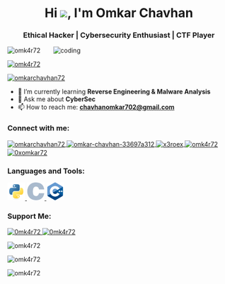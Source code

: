 <h1 align="center">Hi <img src="https://media.giphy.com/media/hvRJCLFzcasrR4ia7z/giphy.gif" width="40px">, I'm Omkar Chavhan</h1>
<h3 align="center">
  Ethical Hacker | Cybersecurity Enthusiast | CTF Player
</h3>

<img align="right" alt="coding" width="400" src="https://i.imgur.com/kzo1Owg.gif">

<p align="left">
  <img src="https://komarev.com/ghpvc/?username=omk4r72&label=Profile%20views&color=0e75b6&style=flat" alt="omk4r72" />
</p>

<p align="left">
  <a href="https://github.com/ryo-ma/github-profile-trophy">
    <img src="https://github-profile-trophy.vercel.app/?username=omk4r72" alt="omk4r72" />
  </a>
</p>

<p align="left">
  <a href="https://twitter.com/omkarchavhan72" target="blank">
    <img src="https://img.shields.io/twitter/follow/omkarchavhan72?logo=twitter&style=for-the-badge&labelColor=1DA1F2&logoColor=white" alt="omkarchavhan72" />
  </a>
</p>

- 🌱 I’m currently learning **Reverse Engineering & Malware Analysis**
- 💬 Ask me about **CyberSec**
- 📫 How to reach me: **chavhanomkar702@gmail.com**

<h3 align="left">Connect with me:</h3>
<p align="left">
  <a href="https://twitter.com/omkarchavhan72" target="blank">
    <img align="center" src="https://raw.githubusercontent.com/rahuldkjain/github-profile-readme-generator/master/src/images/icons/Social/twitter.svg" alt="omkarchavhan72" height="30" width="40" />
  </a>
  <a href="https://linkedin.com/in/omkar-chavhan-33697a312" target="blank">
    <img align="center" src="https://raw.githubusercontent.com/rahuldkjain/github-profile-readme-generator/master/src/images/icons/Social/linked-in-alt.svg" alt="omkar-chavhan-33697a312" height="30" width="40" />
  </a>
  <a href="https://instagram.com/x3roex" target="blank">
    <img align="center" src="https://raw.githubusercontent.com/rahuldkjain/github-profile-readme-generator/master/src/images/icons/Social/instagram.svg" alt="x3roex" height="30" width="40" />
  </a>
  <a href="https://www.leetcode.com/omk4r72" target="blank">
    <img align="center" src="https://raw.githubusercontent.com/rahuldkjain/github-profile-readme-generator/master/src/images/icons/Social/leet-code.svg" alt="omk4r72" height="30" width="40" />
  </a>
  <a href="https://discord.gg/0xomkar72" target="blank">
    <img align="center" src="https://raw.githubusercontent.com/rahuldkjain/github-profile-readme-generator/master/src/images/icons/Social/discord.svg" alt="0xomkar72" height="30" width="40" />
  </a>
</p>

<h3 align="left">Languages and Tools:</h3>
<p align="left">
  <a href="https://www.python.org" target="_blank">
    <img src="https://raw.githubusercontent.com/devicons/devicon/master/icons/python/python-original.svg" alt="python" width="40" height="40" class="bounce" />
  </a>
  <a href="https://www.cprogramming.com/" target="_blank">
    <img src="https://raw.githubusercontent.com/devicons/devicon/master/icons/c/c-original.svg" alt="c" width="40" height="40" class="spin" />
  </a>
  <a href="https://www.w3schools.com/cpp/" target="_blank">
    <img src="https://raw.githubusercontent.com/devicons/devicon/master/icons/cplusplus/cplusplus-original.svg" alt="cplusplus" width="40" height="40" class="bounce" />
  </a>
  <!-- Add more tools as in your original -->
</p>

<h3 align="left">Support Me:</h3>
<p>
  <a href="https://www.buymeacoffee.com/0mk4r72">
    <img src="https://cdn.buymeacoffee.com/buttons/v2/default-yellow.png" height="50" width="210" alt="0mk4r72" class="hover-grow"/>
  </a>
  <a href="https://ko-fi.com/0mk4r72">
    <img src="https://cdn.ko-fi.com/cdn/kofi3.png?v=3" height="50" width="210" alt="0mk4r72" class="hover-grow"/>
  </a>
</p>

<p align="left">
  <img src="https://github-readme-stats.vercel.app/api/top-langs?username=omk4r72&show_icons=true&locale=en&layout=compact" alt="omk4r72" class="fade-in" />
</p>
<p align="left">
  <img src="https://github-readme-stats.vercel.app/api?username=omk4r72&show_icons=true&locale=en" alt="omk4r72" class="fade-in" />
</p>
<p align="left">
  <img src="https://github-readme-streak-stats.herokuapp.com/?user=omk4r72&" alt="omk4r72" class="fade-in" />
</p>
